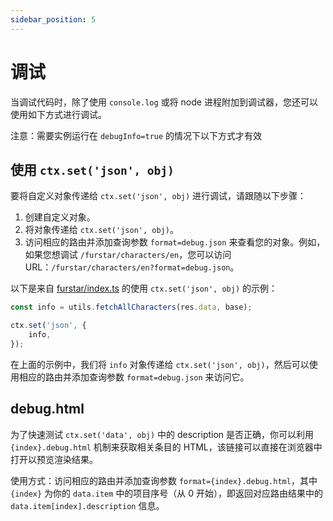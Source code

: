 ```yaml
---
sidebar_position: 5
---
```


# 调试

当调试代码时，除了使用 `console.log` 或将 node 进程附加到调试器，您还可以使用如下方式进行调试。

注意：需要实例运行在 `debugInfo=true` 的情况下以下方式才有效

## 使用 `ctx.set('json', obj)`

要将自定义对象传递给 `ctx.set('json', obj)` 进行调试，请跟随以下步骤：

1.  创建自定义对象。
2.  将对象传递给 `ctx.set('json', obj)`。
3.  访问相应的路由并添加查询参数 `format=debug.json` 来查看您的对象。例如，如果您想调试 `/furstar/characters/en`，您可以访问 URL：`/furstar/characters/en?format=debug.json`。

以下是来自 [furstar/index.ts](https://github.com/DIYgod/RSSHub/blob/master/lib/routes/furstar/index.ts) 的使用 `ctx.set('json', obj)` 的示例：

```js
const info = utils.fetchAllCharacters(res.data, base);

ctx.set('json', {
    info,
});
```

在上面的示例中，我们将 `info` 对象传递给 `ctx.set('json', obj)`，然后可以使用相应的路由并添加查询参数 `format=debug.json` 来访问它。

## debug.html

为了快速测试 `ctx.set('data', obj)` 中的 description 是否正确，你可以利用 `{index}.debug.html` 机制来获取相关条目的 HTML，该链接可以直接在浏览器中打开以预览渲染结果。

使用方式：访问相应的路由并添加查询参数 `format={index}.debug.html`，其中 `{index}` 为你的 `data.item` 中的项目序号（从 0 开始），即返回对应路由结果中的 `data.item[index].description` 信息。
